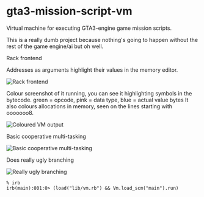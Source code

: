 gta3-mission-script-vm
======================

Virtual machine for executing GTA3-engine game mission scripts.

This is a really dumb project because nothing's going to happen without the rest of the game engine/ai but oh well.

Rack frontend

Addresses as arguments highlight their values in the memory editor.

![Rack frontend](http://i.imgur.com/nDb7p.png)


Colour screenshot of it running, you can see it highlighting symbols in the bytecode.
green = opcode, pink = data type, blue = actual value bytes
It also colours allocations in memory, seen on the lines starting with ooooooo8.

![Coloured VM output](http://i.imgur.com/vcM7B.png)

Basic cooperative multi-tasking

![Basic cooperative multi-tasking](http://i.imgur.com/dD9lj.png)

Does really ugly branching

![Really ugly branching](http://i.imgur.com/dbzjS.png)


```
% irb
irb(main):001:0> (load("lib/vm.rb") && Vm.load_scm("main").run)

```
